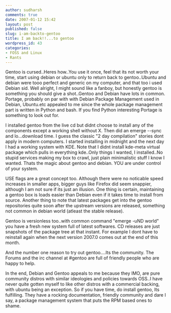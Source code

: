 ```yaml
---
author: sudharsh
comments: true
date: 2007-01-12 15:42
layout: post
published: false
slug: i-am-backto-gentoo
title: I am back!!...to gentoo
wordpress_id: 43
categories:
- FOSS and Linux
- Rants
---
```


Gentoo is cursed..Heres how..You use it once, feel that its not worth your time, start using debian or ubuntu only to return back to gentoo..Ubuntu and debian were tooo perfect and generic on my computer, and that too i used Debian sid. Well alright, I might sound like a fanboy, but honestly gentoo is something you should give a shot..Gentoo and Debian have lots in common.
Portage, probably on par with with Debian Package Management used in Debian, Ubuntu.etc appealed to me since the whole package management part is written in Python and bash. If you find Python interesting Portage is something to look out for.

I installed gentoo from the live cd but didnt choose to install any of the components except a working shell without X. Then did an emerge --sync and lo...download time. I guess the classic "2 day compilation" stories dont apply in modern computers. I started installing in midnight and the next day I had a working system with KDE. Note that I didnt install kde-meta virtual package which pulls in everything kde..Only things I wanted, I installed..No stupid services making my box to crawl, just plain minimalistic stuff I know I wanted. Thats the magic about gentoo and debian. YOU are under control of your system.

USE flags are a great concept too. Although there were no noticable speed increases in smaller apps, bigger guys like Firefox did seem snappier, although I am not sure if its just an illusion. One thing is certain, maintaining a gentoo box is loads easier than Debian even if it takes time to install from source. Another thing to note that latest packages get into the gentoo repositories quite soon after the upstream versions are released, something not common in debian world (atleast the stable release).

Gentoo is versionless too..with common command "emerge -uND world" you have a fresh new system full of latest softwares. CD releases are just snapshots of the package tree at that instant. For example I dont have to reinstall again when the next version 2007.0 comes out at the end of this month.

And the number one reason to try out gentoo....Its the community. The Forums and the irc channel at #gentoo are full of friendly people who are happy to help.

In the end, Debian and Gentoo appeals to me because they IMO, are pure community distros with similar ideologies and policies towards OSS..I have never quite gotten myself to like other distros with a commercial backing, with ubuntu being an exception. So if you have time, do install gentoo, Its fulfilling. They have a rocking documentation, friendly community and dare I say, a package management system that puts the RPM based ones to shame.
